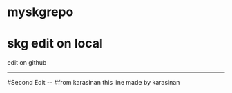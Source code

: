 # myskgrepo

# skg edit on local
 edit on github

-----

#Second Edit --
#from karasinan
this line made by karasinan
